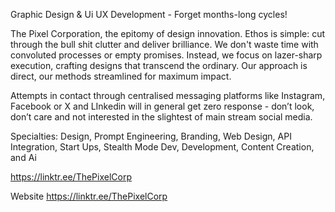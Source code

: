 Graphic Design & Ui UX Development - Forget months-long cycles!

The Pixel Corporation, the epitomy of design innovation. Ethos is simple: cut through the bull shit clutter and deliver brilliance. We don't waste time with convoluted processes or empty promises. Instead, we focus on lazer-sharp execution, crafting designs that transcend the ordinary. Our approach is direct, our methods streamlined for maximum impact.

Attempts in contact through centralised messaging platforms like Instagram, Facebook or X and LInkedin will in general get zero response - don’t look, don’t care and not interested in the slightest of main stream social media.

Specialties:
Design, Prompt Engineering, Branding, Web Design, API Integration, Start Ups, Stealth Mode Dev, Development, Content Creation, and Ai

https://linktr.ee/ThePixelCorp

Website
https://linktr.ee/ThePixelCorp

